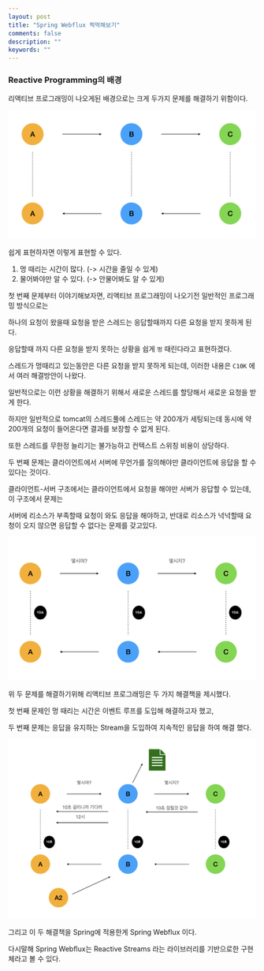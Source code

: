 ```yaml
---
layout: post
title: "Spring Webflux 찍먹해보기"
comments: false
description: ""
keywords: ""
---
```



### Reactive Programming의 배경

리액티브 프로그래밍이 나오게된 배경으로는 크게 두가지 문제를 해결하기 위함이다.

![service-mesh](/images/webflux/w1.png)

쉽게 표현하자면 이렇게 표현할 수 있다.

1. 멍 때리는 시간이 많다. (-> 시간을 줄일 수 있게)
2. 물어봐야만 알 수 있다. (-> 안물어봐도 알 수 있게)



첫 번째 문제부터 이야기해보자면, 리액티브 프로그래밍이 나오기전 일반적인 프로그래밍 방식으로는

하나의 요청이 왔을때 요청을 받은 스레드는 응답할때까지 다른 요청을 받지 못하게 된다.

응답할때 까지 다른 요청을 받지 못하는 상황을 쉽게 `멍` 때린다라고 표현하겠다.


스레드가 멍때리고 있는동안은 다른 요청을 받지 못하게 되는데, 이러한 내용은 `C10K` 에서 여러 해결방안이 나왔다.

일반적으로는 이런 상황을 해결하기 위해서 새로운 스레드를 할당해서 새로운 요청을 받게 한다.

하지만 일반적으로 tomcat의 스레드풀에 스레드는 약 200개가 세팅되는데 동시에 약 200개의 요청이 들어온다면 결과를 보장할 수 없게 된다.

또한 스레드를 무한정 늘리기는 불가능하고 컨텍스트 스위칭 비용이 상당하다.




두 번째 문제는 클라이언트에서 서버에 무언가를 질의해야만 클라이언트에 응답을 할 수 있다는 것이다.

클라이언트-서버 구조에서는 클라이언트에서 요청을 해야만 서버가 응답할 수 있는데, 이 구조에서 문제는 

서버에 리소스가 부족할때 요청이 와도 응답을 해야하고, 반대로 리소스가 넉넉할때 요청이 오지 않으면 응답할 수 없다는 문제를 갖고있다.

![service-mesh](/images/webflux/w2.png)

위 두 문제를 해결하기위해 리액티브 프로그래밍은 두 가지 해결책을 제시했다.

첫 번째 문제인 멍 때리는 시간은 이벤트 루프를 도입해 해결하고자 했고, 

두 번째 문제는 응답을 유지하는 Stream을 도입하여 지속적인 응답을 하여 해결 했다.


![service-mesh](/images/webflux/w3.png)

그리고 이 두 해결책을 Spring에 적용한게 Spring Webflux 이다.


다시말해 Spring Webflux는 Reactive Streams 라는 라이브러리를 기반으로한 구현체라고 볼 수 있다.

